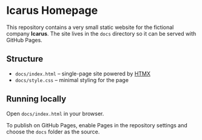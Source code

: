 # Icarus Homepage

This repository contains a very small static website for the fictional company **Icarus**. The site lives in the `docs` directory so it can be served with GitHub Pages.

## Structure
- `docs/index.html` – single-page site powered by [HTMX](https://htmx.org/)
- `docs/style.css` – minimal styling for the page

## Running locally
Open `docs/index.html` in your browser.

To publish on GitHub Pages, enable Pages in the repository settings and choose the `docs` folder as the source.
